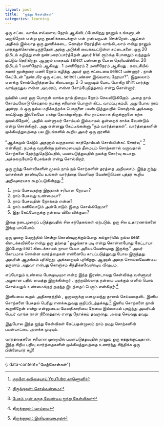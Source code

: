 ```yaml
---
layout: post
title:  "ஐந்து கேள்விகள்"
categories: learning
---
```


ஒரு சட்டை வாங்க எவ்வளவு நேரம் ஆகிவிடப்போகிறது நானும் உங்களுடன் வருகிறேன் என்று ஒரு துணிக்கடைக்குள் என் நண்பருடன் சென்றேன்.  ஆட்கள் அதிகம் இல்லாத ஒரு துணிக்கடை. கொஞ்ச நேரத்தில் வாங்கிடலாம் என்று நானும் பார்த்துக்கொண்டிருந்தேன் அங்கு அடுக்கி வைக்கபட்டுள்ள சட்டைகளை. ஒரு 20 நிமிடம் கழித்து என் நண்பரைப்பார்த்தேன் அவர் trial ரூம்க்கு போனதும் வந்ததும் மட்டும் தெரிகிறது. ஆனால் எதையும் select பண்ணது போல தெரியவில்லை. 20 நிமிடம் 1 மணிநேரம் ஆகியது . 1 மணிநேரம் 2 மணிநேரம் ஆகியது . கடைசியில் சுமார் மூன்றரை மணி நேரம் கழித்து அவர் ஒரு சட்டையை select பண்ணார் . நான் கேட்டேன் "நண்பரே ஒரு சட்டை select பண்ண இவ்வளவு நேரமா?". இதுலலாம் எனக்கு சோம்பேறித்தனமே கிடையாது. 2-3 வருஷம் போட போகிற shirt பார்த்து வாங்குறதுல என்ன அவசரம், என்ன சோம்பேறித்தனம் என்று சொன்னார். 

நம்மில் பலர் ஒரு பொருள் வாங்க நாம் நிறைய நேரம் செலவிடுகிறோம். அதை நாம் சோம்பலோடு செய்தால் நமக்கு சரியான பொருள் கிட்ட வாய்ப்பு கம்மி. அது போல நாம் அன்றாடம் ஒரு நல்ல மதிக்கத்தக்க பொருளை பயன்படுத்துவதில் கொஞ்சம் அக்கறை காட்டுவது இல்லையோ என்று தோன்றுகிறது. சில நாட்களாக திருக்குறளை கற்க முயல்கிறேன்[^4]. அதில் வள்ளுவர் சோம்பல் இல்லாமல் ஒன்றைக் காக்க வேண்டும் என்று சொல்கிறார். அது என்னனு கேட்டீங்கன்னா "நம் வார்த்தைகள்". வார்த்தைகளின் முக்கியத்துவத்தை பல இடங்களில் கூறிய அவர் ஒரு குரளில் 

"ஆக்கமும் கேடும் அதனால் வருதலால் காத்தோம்பல் சொல்லின்கட் சோர்வு" [^1]
என்கிறார். நமக்கு வருகின்ற நன்மையையும் தீமையும் சொற்களால் வருவதால் சொற்களை தேர்ந்துதெடுப்பதில், பயன்படுத்துவதில் நமக்கு சோர்வு கூடாது. அக்கறையோடு பேசுங்கள் என்று சொல்கிறார்.

ஒரு ஐந்து கேள்விகளின் மூலம் நாம் நம் சொற்களின் தரத்தை அறியலாம். இந்த ஐந்து வாசல்கள் தாண்டியே உங்கள் வார்த்தை வெளிவர வேண்டுமென புத்தர் கூறிய அறிவுரையாக கூறப்படுகின்றது.[^2]

1. நாம் பேசுவதற்கு இதுதான் சரியான நேரமா?
2. நாம் பேசுவது உண்மையா?
3. நாம் பேசுவதின் நோக்கம் என்ன?
4. நாம் கனிவோடும் அன்போடும் இதை சொல்கிறோமா?
5. இது கேட்போருக்கு நன்மை விளைவிக்குமா?

இதை நடைமுறைப் படுத்துவதில் சில சந்தேகங்கள் ஏற்படும். ஒரு சில உதாரணங்களை இங்கு பாப்போம்.

ஒரு முறை பேருந்தில் சென்று கொண்டிருக்கும்போது கல்லூரியில் நல்ல seat கிடைக்கவில்லை என்று ஒரு தந்தை "ஒழுங்காக படி என்று சொன்னபோது கேட்டாயா. இப்போது seat கிடைக்காமல் நாயா பேயா அலையவேண்டியது இருக்கு." அவர் கோபமாக சொன்ன வார்த்தைகள் என்னையே காயப்படுத்துவது போல இருந்தது. அவரின் ஆதங்கம் புரிகிறது, அக்கறையும் புரிகிறது. ஆனால் அதை சொல்லவேண்டிய தருணம் அதுவா என்பது கொஞ்சம் சிந்திக்கவேண்டிய விஷயம்.

எப்போதும் உண்மை பேசமுடியுமா என்ற இந்த இரண்டாவது கேள்விக்கு வள்ளுவர் அழகான பதில் வைத்து இருக்கின்றார் . குற்றமில்லாத நன்மை பயக்கும் எனில் பொய் சொல்வதும்  உண்மைக்குத் தகுந்த  இடத்தைப்  பெரும் என்கிறார்.[^3] 

இனியவை கூறல் அதிகாரத்தில் , ஒருவருக்கு மனமுவந்து தானம்  செய்வதைவிட  இனிய சொற்களை பேசுதல் பெரிது எனக்கூறுவது குறிப்பிடத்தக்கது.[^5] இனிய சொற்களை நான் கூறுகிறேன் என்று என்னுடைய மேலதிகாரியை தேவை இல்லாமல் புகழ்ந்து அவரிடம் பெயர் வாங்க நான் நினைத்தால் எனது நோக்கம் தவறானது. அதை செய்வது தவறு.

இதுபோல இந்த ஐந்து கேள்விகள் கேட்பதன்மூலம் நாம் நமது சொற்களின்  பயன்பாட்டை அளக்க முடியும்.

வார்த்தைகளை சரியான முறையில் பயன்படுத்துவதில் நானும் ஒரு கத்துக்குட்டிதான். இந்த சிறிய பதிவு வார்த்தைகளின் முக்கியத்துவத்தை உணர்ந்து சிந்திக்க ஒரு பிள்ளையார் சுழி!

---
{: data-content="மேற்கோள்கள்"}

[^1]: [திருக்குறள்: சொல்வன்மை](https://dailyprojectthirukkural.blogspot.com/2020/03/Kural642.html)
[^2]: [பேசும் முன் கருத வேண்டிய ஐந்து கேள்விகள்](https://brightwayzen.org/five-things-to-consider-before-speaking/)
[^3]: [திருக்குறள்: வாய்மை](https://dailyprojectthirukkural.blogspot.com/2018/01/kural292.html)
[^4]: [குறளே கவிதையாய் YouTube காணொளி](https://www.youtube.com/watch?v=iCkxmgcMM80)
[^5]: [திருக்குறள்: இனியவைகூறல்](https://dailyprojectthirukkural.blogspot.com/2017/03/kural92.html)

